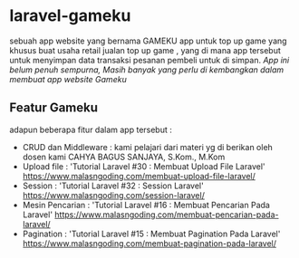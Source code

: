 # laravel-gameku
sebuah app website yang bernama GAMEKU app untuk top up game yang khusus buat usaha retail jualan top up game , yang di mana app tersebut untuk menyimpan data transaksi pesanan pembeli untuk di simpan.
*App ini belum penuh sempurna, Masih banyak yang perlu di kembangkan dalam membuat app website Gameku*

## Featur Gameku 
adapun beberapa fitur dalam app tersebut :
- CRUD dan Middleware : kami pelajari dari materi yg di berikan oleh dosen kami CAHYA BAGUS SANJAYA, S.Kom., M.Kom
- Upload file  : 'Tutorial Laravel #30 : Membuat Upload File Laravel' https://www.malasngoding.com/membuat-upload-file-laravel/
- Session : 'Tutorial Laravel #32 : Session Laravel' https://www.malasngoding.com/session-laravel/
- Mesin Pencarian : 'Tutorial Laravel #16 : Membuat Pencarian Pada Laravel' https://www.malasngoding.com/membuat-pencarian-pada-laravel/
- Pagination : 'Tutorial Laravel #15 : Membuat Pagination Pada Laravel' https://www.malasngoding.com/membuat-pagination-pada-laravel/

